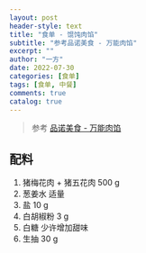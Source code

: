 ```yaml
---
layout: post
header-style: text
title: "食单 - 馄饨肉馅"
subtitle: "参考品诺美食 - 万能肉馅"
excerpt: ""
author: "一方"
date: 2022-07-30
categories: [食单]
tags: [食单, 中餐]
comments: true
catalog: true
---
```


> 参考 [品诺美食 - 万能肉馅](https://www.youtube.com/watch?v=kS3H_4iMbO0)

## 配料

1. 猪梅花肉 + 猪五花肉 500 g
1. 葱姜水 适量
1. 盐 10 g
1. 白胡椒粉 3 g
1. 白糖 少许增加甜味
1. 生抽 30 g



